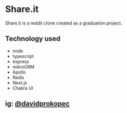 # Share.it

Share.it is a reddit clone created as a graduation project.

## Technology used

- node
- typescript
- express
- mikroORM
- Apollo
- Redis
- Next.js
- Chakra UI

## ig: [@davidprokopec](https://www.instagram.com/davidprokopec/)
